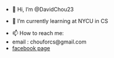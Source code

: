- 👋 Hi, I’m @DavidChou23
<!---👀 I’m interested in ... --->
- 🌱 I’m currently learning at NYCU in CS
<!--- 💞️ I’m looking to collaborate on ... --->
- 📫 How to reach me: <ul>
<li>email : chouforcs@gmail.com</li>
<li><a href="https://www.facebook.com/davidchou93/">facebook page</a></li>
</ul>
<!---
DavidChou23/DavidChou23 is a ✨ special ✨ repository because its `README.md` (this file) appears on your GitHub profile.
You can click the Preview link to take a look at your changes.
--->
